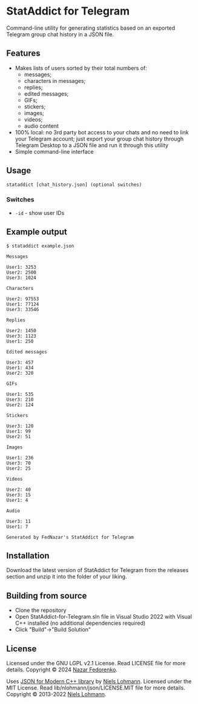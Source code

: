 ﻿# StatAddict for Telegram
Command-line utility for generating statistics based on an exported Telegram group chat history in a JSON file.
## Features
 - Makes lists of users sorted by their total numbers of:
	 - messages;
	 - characters in messages;
	 - replies;
	 - edited messages;
	 - GIFs;
	 - stickers;
	 - images;
	 - videos;
	 - audio content
 - 100% local: no 3rd party bot access to your chats and no need to link your Telegram account; just export your group chat history through Telegram Desktop to a JSON file and run it through this utility
 - Simple command-line interface
## Usage
`stataddict [chat_history.json] (optional switches)`
### Switches
 - `-id` - show user IDs
## Example output
```
$ stataddict example.json

Messages

User1: 3253
User2: 2500
User3: 1024

Characters

User2: 97553
User1: 77124
User3: 33546

Replies

User2: 1450
User3: 1123
User1: 250

Edited messages

User3: 457
User1: 434
User2: 320

GIFs

User1: 535
User3: 210
User2: 124

Stickers

User3: 120
User1: 99
User2: 51

Images

User1: 236
User3: 70
User2: 25

Videos

User2: 40
User3: 15
User1: 4

Audio

User3: 11
User1: 7

Generated by FedNazar's StatAddict for Telegram
```
## Installation
Download the latest version of StatAddict for Telegram from the releases section and unzip it into the folder of your liking.
## Building from source
 - Clone the repository
 - Open StatAddict-for-Telegram.sln file in Visual Studio 2022 with Visual C++ installed (no additional dependencies required)
 - Click "Build"->"Build Solution"
## License
Licensed under the GNU LGPL v2.1 License. Read LICENSE file for more details.
Copyright © 2024 [Nazar Fedorenko](https://github.com/FedNazar).

Uses [JSON for Modern C++ library](https://github.com/nlohmann/json) by [Niels Lohmann](https://nlohmann.me). Licensed under the MIT License. Read lib/nlohmann/json/LICENSE.MIT file for more details.
Copyright © 2013-2022 [Niels Lohmann](https://nlohmann.me).
